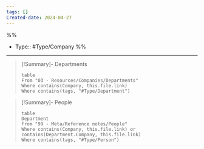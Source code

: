 ```yaml
---
tags: []
Created-date: 2024-04-27
---
```

%%
- Type:: #Type/Company 
%%
___
> [!Summary]- Departments
> ```dataview
> table
> From "03 - Resources/Companies/Departments"
> Where contains(Company, this.file.link)
> Where contains(tags, "#Type/Department")
> ```

> [!Summary]- People
> ```dataview
> table
> Department
> from "99 - Meta/Reference notes/People"
> Where contains(Company, this.file.link) or contains(Department.Company, this.file.link)
> Where contains(tags, "#Type/Person")
> ```

